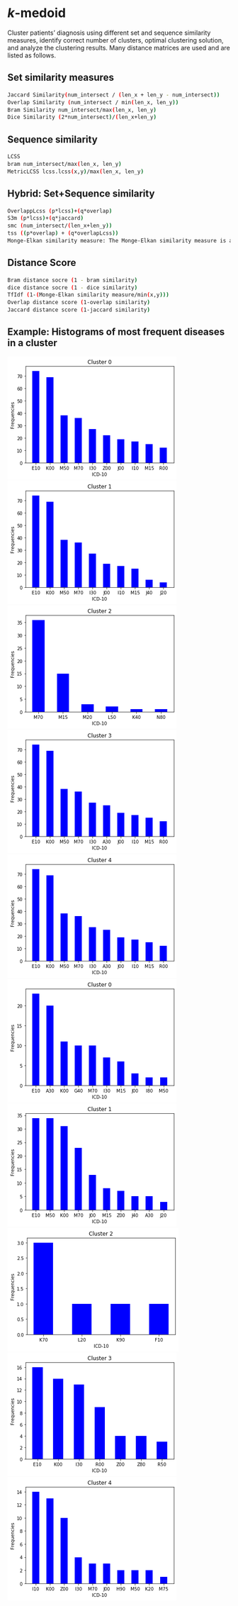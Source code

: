 # _k_-medoid
Cluster patients’ diagnosis using different set and sequence similarity measures, identify correct number of clusters, optimal clustering solution, and analyze the clustering results.
Many distance matrices are used and are listed as follows.

## Set similarity measures
```bash
Jaccard Similarity(num_intersect / (len_x + len_y - num_intersect))
Overlap Similarity (num_intersect / min(len_x, len_y))
Bram Similarity num_intersect/max(len_x, len_y)
Dice Similarity (2*num_intersect)/(len_x+len_y)
```

## Sequence similarity
```bash
LCSS 
bram num_intersect/max(len_x, len_y)
MetricLCSS lcss.lcss(x,y)/max(len_x, len_y)
```

## Hybrid: Set+Sequence similarity
```bash
OverlappLcss (p*lcss)+(q*overlap)
S3m (p*lcss)+(q*jaccard)
smc (num_intersect/(len_x+len_y))
tss ((p*overlap) + (q*overlapLcss))
Monge-Elkan similarity measure: The Monge-Elkan similarity measure is a type of hybrid similarity measure that combines the benefits of sequence-based and set-based methods. 
```


## Distance Score
```bash
Bram distance socre (1 - bram similarity)
dice distance socre (1 - dice similarity)
TfIdf (1-(Monge-Elkan similarity measure/min(x,y)))
Overlap distance score (1-overlap similarity)
Jaccard distance score (1-jaccard similarity)
```

## Example: Histograms of most frequent diseases in a cluster
!["Cluster 0"](https://github.com/gulraizchoudhary/k-medoid/blob/main/k-medoids/visuals/toydata_mlcss_0_histogram.png)
!["Cluster 0"](https://github.com/gulraizchoudhary/k-medoid/blob/main/k-medoids/visuals/toydata_mlcss_1_histogram.png)
!["Cluster 0"](https://github.com/gulraizchoudhary/k-medoid/blob/main/k-medoids/visuals/toydata_mlcss_2_histogram.png)
!["Cluster 0"](https://github.com/gulraizchoudhary/k-medoid/blob/main/k-medoids/visuals/toydata_mlcss_3_histogram.png)
!["Cluster 0"](https://github.com/gulraizchoudhary/k-medoid/blob/main/k-medoids/visuals/toydata_mlcss_4_histogram.png)
!["Cluster 0"](https://github.com/gulraizchoudhary/k-medoid/blob/main/k-medoids/visuals/toydata_overlap_in_cluster_0_histogram.png)
!["Cluster 0"](https://github.com/gulraizchoudhary/k-medoid/blob/main/k-medoids/visuals/toydata_overlap_in_cluster_1_histogram.png)
!["Cluster 0"](https://github.com/gulraizchoudhary/k-medoid/blob/main/k-medoids/visuals/toydata_overlap_in_cluster_2_histogram.png)
!["Cluster 0"](https://github.com/gulraizchoudhary/k-medoid/blob/main/k-medoids/visuals/toydata_overlap_in_cluster_3_histogram.png)
!["Cluster 0"](https://github.com/gulraizchoudhary/k-medoid/blob/main/k-medoids/visuals/toydata_overlap_in_cluster_4_histogram.png)
